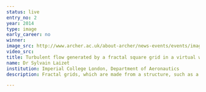```yaml
---
status: live
entry_no: 2
year: 2014
type: image 
early_career: no 
winner: 
image_src: http://www.archer.ac.uk/about-archer/news-events/events/image-comp/gallery-2014/02_Entry_800.jpg
video_src: 
title: Turbulent flow generated by a fractal square grid in a virtual wind tunnel based on the flow solver Incompact3d using 8,100 computational cores
name: Dr Sylvain Laizet
institution: Imperial College London, Department of Aeronautics
description: Fractal grids, which are made from a structure, such as a square, repeated at different scales, can make very efficient mixers. They create high turbulence with little energy input and you only need to make very small changes to the grid to have an enormous effect. Such devices are an alternative to current static in-line mixers for fluid mixing and can be used for mixing a fluid and a gas to create homogenous end products. Target applications include the petrochemical industries for additive mixing; in waste and water treatment for aeration, sludge mixing and chemical addition as well as for generating powders in the pharmaceuticals industry.<br><br>Simulations of the turbulence created by fractal grids are allowing a better understanding of the mixing process and will allow the design of optimised energy-efficient mixers. They are a central component of our research and are constantly compared to our experimental results.

---
```

